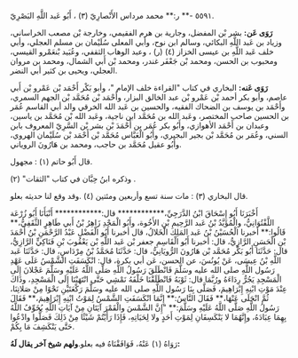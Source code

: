 ٥٥٩١ -** ر:** محمد مرداس الأَنْصارِيّ (٣) ، أَبُو عَبد اللَّهِ البَصْرِيّ.

**رَوَى عَن:** بشر بْن المفضل، وجارية بن هرم الفقيمي، وخارجة بْن مصعب الخراساني، وزياد بن عَبد اللَّهِ البكائي، وسالم ابن نوح، وأبي المعلى سُلَيْمان بن مسلم العجلي، وأبي خلف عَبد اللَّهِ بن عيسى الخزاز (٤) (ر) ، وعبد الوهاب الثقفي، وعُبَيد بْنعَمْرو القيسي، ومحبوب بن الحسن، ومحمد بْن جَعْفَر غندر، ومحمد بْن أَبي الشمال، ومحمد بن مروان العجلي، ويحيى بن كثير أبي النضر.

**رَوَى عَنه:** البخاري في كتاب "القراءة خلف الإمام "، وأبو بَكْر أَحْمَد بْن عَمْرو بْن أَبي عاصم، وأبو بكر أحمد بْن عَمْرو بْن عبد الخالق البزار، وأَحْمَد بْن مُحَمَّد بْن الجهم السمري، وأَحْمَد بن يوسف بن الضحاك الفقيه، والحسين بن عَبد الله الخرقي والد أبي القاسم عُمَر بن الحسين صاحب المختصر، وعَبد الله بن مُحَمَّد ابن ناجية، وعَبد الله بْن مُحَمَّد بن ياسين، وعبدان بن أَحْمَد الأهوازي، وأَبُو بكر عُمَر بن أَحْمَدَ بْن بشر بْن السَّرِيّ المعروف بابن السني، وعُمَر بن مُحَمَّد بْن بجير البجيري، وأَبُو الْعَبَّاس مُحَمَّد بْن أَحْمَد بْن سُلَيْمان الهروي، وأَبُو عقيل مُحَمَّد بن حاجب، ومحمد بن هَارُونَ الروياني.

قال أَبُو حاتم (١) : مجهول.

وذكره ابنُ حِبَّان في كتاب "الثقات" (٢) .

قال البخاري (٣) : مات سنة تسع وأربعين ومئتين (٤) .وقد وقع لنا حديثه بعلو.

أَخْبَرَنَا أَبُو إِسْحَاقَ ابْنُ الدَّرَجِيِّ،************ قال:************ أَنْبَأَنَا أَبُو زُرْعَة اللَّفْتُوَانِيُّ، والْمُؤَيَّدُ بْنُ عَبد الرَّحِيمِ بْنِ الأَخُوة، وأَبُو الْمَجْدِ زَاهِرُ بْنُ أَبي طَاهِرٍ الثَّقَفِيُّ،** قَالُوا:** أخبرنا الْحُسَيْنُ بْنُ عَبد المَلِك الْخَلالُ، قال أخبرنا أَبُو الْفَضْلِ عَبْدُ الرَّحْمَنِ بْنُ أَحْمَدَ بْنِ الْحَسَنِ الرَّازِيُّ، قال: أخبرنا أَبُو الْقَاسِمِ جعفر بْن عَبد اللَّهِ بْن يَعْقُوبَ بْنِ فَنَاكِيٍّ الرَّازِيُّ، قال: حَدَّثَنَا أَبُو بَكْر مُحَمَّد بْن هَارُونَ الرُّويَانِيُّ، قال: حَدَّثَنَا مُحَمَّدُ بْنُ مِرْدَاسٍ، قال: حَدَّثَنَا عَبد اللَّهِ بْنُ عِيسَى، عَنْ يُونُسَ، عن الحسن، عَن أبي بكرة، قال: انْكَسَفَتِ الشَّمْسُ عَلَى عَهْدِ رَسُول اللَّهِ صلى الله عليه وسَلَّمَ فَانْطَلَقَ رَسُولُ اللَّهِ صَلَّى اللَّهُ عَلَيْهِ وسَلَّمَ عَجْلانَ إِلَى الْمَسْجِدِ يَجُرُّ رِدَاءَهُ ورُبَّمَا قال: ثَوْبَهُ فَانْطَلَقْنَا خَلْفَهُ نَمْشِي حَتَّى انْتَهَيْنَا إِلَى الْمَسْجِدِ، وذَاكَ عِنْدَ مَوْتِ ابْنِهِ إِبْرَاهِيمَ، فَصَلَّى بِنَا رَسُول اللَّهِ صلى الله عليه وسَلَّمَ رَكْعَتَيْنِ نَحْوًا مِنْ صَلاتِنَا، ثُمَّ انْجَلَى عَنْهَا،** فَقَالَ النَّاسُ:** إِنَّمَا انْكَسَفَتِ الشَّمْسُ لِمَوْتُ ابْنِهِ إِبْرَاهِيمَ،** فَقَالَ رَسُولُ اللَّهِ صَلَّى اللَّهُ عَلَيْهِ وسَلَّمَ:** "إِنَّ الشَّمْسَ والْقَمْرَ آيَتَانِ مِنْ آيَاتِ اللَّهِ يُخَوِّفُ اللَّهُ بِهِمَا عِبَادَهُ، وإِنَّهُمَا لا يَنْكَسِفَانِ لِمَوْتِ أَحَدٍ ولا لِحَيَاتِهِ، فَإِذَا رَأَيْتُمْ شَيْئًا مِنْ ذَلِكَ فَصَلُّوا وادْعُوا حَتَّى يَنْكَشِفَ مَا بِكُمْ.

رَوَاهُ (١) عَنْهُ، فَوَافَقْنَاهُ فيه بعلو.**ولهم شيخ آخر يقال لَهُ:**